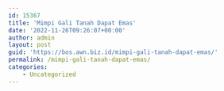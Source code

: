```yaml
---
id: 15367
title: 'Mimpi Gali Tanah Dapat Emas'
date: '2022-11-26T09:26:07+00:00'
author: admin
layout: post
guid: 'https://bos.awn.biz.id/mimpi-gali-tanah-dapat-emas/'
permalink: /mimpi-gali-tanah-dapat-emas/
categories:
    - Uncategorized
---
```


